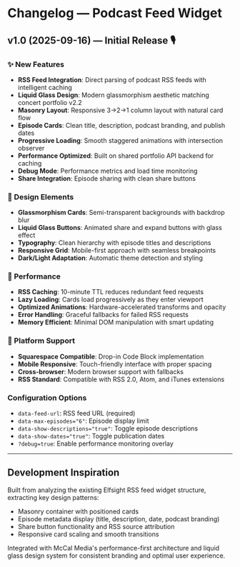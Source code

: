# Changelog — Podcast Feed Widget

## v1.0 (2025-09-16) — Initial Release 🎙️

### ✨ New Features
- **RSS Feed Integration**: Direct parsing of podcast RSS feeds with intelligent caching
- **Liquid Glass Design**: Modern glassmorphism aesthetic matching concert portfolio v2.2 
- **Masonry Layout**: Responsive 3→2→1 column layout with natural card flow
- **Episode Cards**: Clean title, description, podcast branding, and publish dates
- **Progressive Loading**: Smooth staggered animations with intersection observer
- **Performance Optimized**: Built on shared portfolio API backend for caching
- **Debug Mode**: Performance metrics and load time monitoring
- **Share Integration**: Episode sharing with clean share buttons

### 🎨 Design Elements
- **Glassmorphism Cards**: Semi-transparent backgrounds with backdrop blur
- **Liquid Glass Buttons**: Animated share and expand buttons with glass effect
- **Typography**: Clean hierarchy with episode titles and descriptions
- **Responsive Grid**: Mobile-first approach with seamless breakpoints
- **Dark/Light Adaptation**: Automatic theme detection and styling

### 🚀 Performance
- **RSS Caching**: 10-minute TTL reduces redundant feed requests
- **Lazy Loading**: Cards load progressively as they enter viewport
- **Optimized Animations**: Hardware-accelerated transforms and opacity
- **Error Handling**: Graceful fallbacks for failed RSS requests
- **Memory Efficient**: Minimal DOM manipulation with smart updating

### 📱 Platform Support
- **Squarespace Compatible**: Drop-in Code Block implementation
- **Mobile Responsive**: Touch-friendly interface with proper spacing
- **Cross-browser**: Modern browser support with fallbacks
- **RSS Standard**: Compatible with RSS 2.0, Atom, and iTunes extensions

### Configuration Options
- `data-feed-url`: RSS feed URL (required)
- `data-max-episodes="6"`: Episode display limit
- `data-show-descriptions="true"`: Toggle episode descriptions
- `data-show-dates="true"`: Toggle publication dates
- `?debug=true`: Enable performance monitoring overlay

---

## Development Inspiration

Built from analyzing the existing Elfsight RSS feed widget structure, extracting key design patterns:
- Masonry container with positioned cards
- Episode metadata display (title, description, date, podcast branding)
- Share button functionality and RSS source attribution
- Responsive card scaling and smooth transitions

Integrated with McCal Media's performance-first architecture and liquid glass design system for consistent branding and optimal user experience.